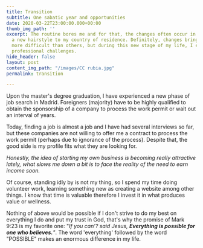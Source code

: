 ```yaml
---
title: Transition
subtitle: One sabatic year and opportunities
date: 2020-03-22T23:00:00.000+00:00
thumb_img_path: ''
excerpt: The routine bores me and for that, the changes often occur in my life. From
  a new hairstyle to my country of residence. Definitely, changes bring some challenges
  more difficult than others, but during this new stage of my life, I experience some
  professional challenges.
hide_header: false
layout: post
content_img_path: "/images/CC rubia.jpg"
permalink: transition

---
```

Upon the master's degree graduation, I have experienced a new phase of job search in Madrid. Foreigners (majority) have to be highly qualified to obtain the sponsorship of a company to process the work permit or wait out an interval of years.

Today, finding a job is almost a job and I have had several interviews so far, but these companies are not willing to offer me a contract to process the work permit (perhaps due to ignorance of the process). Despite that, the good side is my profile fits what they are looking for.

_Honestly, the idea of starting my own business is becoming really attractive lately, what slows me down a bit is to face the reality of the need to earn income soon._

Of course, standing idly by is not my thing, so I spend my time doing volunteer work, learning something new as creating a website among other things. I know that time is valuable therefore I invest it in what produces value or wellness.

Nothing of above would be possible if I don't strive to do my best on everything I do and put my trust in God, that's why the promise of Mark 9:23 is my favorite one: "_If you can’? said Jesus, **Everything is possible for one who believes.**"_. The word 'everything' followed by the word "POSSIBLE" makes an enormous difference in my life.